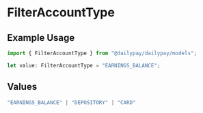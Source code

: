 # FilterAccountType

## Example Usage

```typescript
import { FilterAccountType } from "@dailypay/dailypay/models";

let value: FilterAccountType = "EARNINGS_BALANCE";
```

## Values

```typescript
"EARNINGS_BALANCE" | "DEPOSITORY" | "CARD"
```